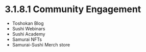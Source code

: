 # 3.1.8.1 Community Engagement

* Toshokan Blog
* Sushi Webinars
* Sushi Academy
* Samurai NFTs
* Samurai-Sushi Merch store
